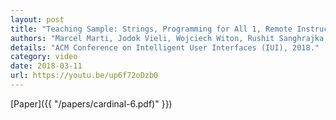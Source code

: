 ```yaml
---
layout: post
title: "Teaching Sample: Strings, Programming for All 1, Remote Instruction, Fall 2021, Unviersity of Utah Asia Campus"
authors: "Marcel Marti, Jodok Vieli, Wojciech Witon, Rushit Sanghrajka, Daniel Inversini, Diana Wotruba, Isabel Simo, Sasha Schriber, Markus Gross, Mubbasir Kapadia"
details: "ACM Conference on Intelligent User Interfaces (IUI), 2018."
category: video
date: 2018-03-11
url: https://youtu.be/up6f72oDzb0
---
```


[Paper]({{ "/papers/cardinal-6.pdf)" }})
